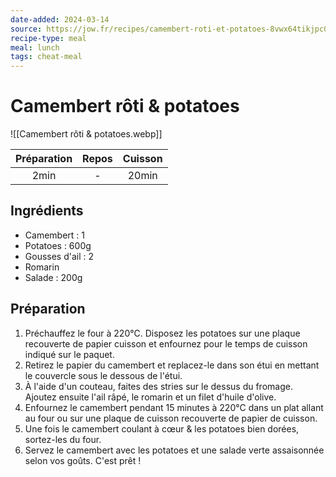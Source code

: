 ```yaml
---
date-added: 2024-03-14
source: https://jow.fr/recipes/camembert-roti-et-potatoes-8vwx64tikjpc03gv03xx
recipe-type: meal
meal: lunch
tags: cheat-meal
---
```


# Camembert rôti & potatoes

![[Camembert rôti & potatoes.webp]]

| Préparation | Repos | Cuisson |
|:-----------:|:-----:|:-------:|
|    2min     |   -   |  20min  |

## Ingrédients

- Camembert : 1
- Potatoes : 600g
- Gousses d'ail : 2
- Romarin
- Salade : 200g

## Préparation

1. Préchauffez le four à 220°C. Disposez les potatoes sur une plaque recouverte de papier cuisson et enfournez pour le temps de cuisson indiqué sur le paquet.
2. Retirez le papier du camembert et replacez-le dans son étui en mettant le couvercle sous le dessous de l'étui.
3. À l'aide d'un couteau, faites des stries sur le dessus du fromage. Ajoutez ensuite l'ail râpé, le romarin et un filet d'huile d'olive.
4. Enfournez le camembert pendant 15 minutes à 220°C dans un plat allant au four ou sur une plaque de cuisson recouverte de papier de cuisson.
5. Une fois le camembert coulant à cœur & les potatoes bien dorées, sortez-les du four.
6. Servez le camembert avec les potatoes et une salade verte assaisonnée selon vos goûts. C'est prêt !
